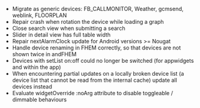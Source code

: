 * Migrate as generic devices: FB_CALLMONITOR, Weather, gcmsend, weblink, FLOORPLAN
* Repair crash when rotation the device while loading a graph
* Close search view when submitting a search
* Slider in detail view has full table width
* Repair nextAlarmClock update for Android versions >= Nougat
* Handle device renaming in FHEM correctly, so that devices are not shown twice in andFHEM
* Devices with setList on:off could no longer be switched (for appwidgets and within the app)
* When encountering partial updates on a locally broken device list (a device list that cannot be read from the internal cache) update all devices instead
* Evaluate widgetOverride :noArg attribute to disable toggleable / dimmable behaviours